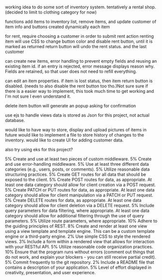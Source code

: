 working idea to do some sort of inventory system.
tentatively a rental shop. (decided to limit to clothing category for now)

functions add items to inventory list, remove items, and update customer of item
info and buttons created dynamically each item

for rent, require choosing a customer in order to submit rent action
renting item will use CSS to change button color and disable rent button, until it is marked as returned
return button will undo the rent status. and the last customer

can create new items, error handling to prevent empty fields and reusing an existing item id.
if an entry is rejected, error message displays reason why. Fields are retained, so that user does not need to refill everything.

can edit an item properties.
if item is lost status, then item return button is disabled. (needs to also disable the rent button too tho.)Not sure sure if there is a easier way to implement, this took much time to get working and I'm not sure I even understand it.

delete item button will generate an popup asking for confirmation

use ejs to handle views
data is stored as Json for this project, not actual database.

would like to have way to store, display and upload pictures of items in future
would like to implement a file to store history of changes to the inventory.
would like to create UI for adding customer data.

also try using eks for this project?

5% Create and use at least two pieces of custom middleware.
5% Create and use error-handling middleware.
5% Use at least three different data categories (e.g., users, posts, or comments).
5% Utilize reasonable data structuring practices.
5% Create GET routes for all data that should be exposed to the client.
5% Create POST routes for data, as appropriate. At least one data category should allow for client creation via a POST request.
5% Create PATCH or PUT routes for data, as appropriate. At least one data category should allow for client manipulation via a PATCH or PUT request.
5% Create DELETE routes for data, as appropriate. At least one data category should allow for client deletion via a DELETE request.
5% Include query parameters for data filtering, where appropriate. At least one data category should allow for additional filtering through the use of query parameters.
5% Utilize route parameters, where appropriate.
10% Adhere to the guiding principles of REST.
8% Create and render at least one view using a view template and template engine. This can be a custom template engine or a third-party engine.
2% Use simple CSS to style the rendered views.
3% Include a form within a rendered view that allows for interaction with your RESTful API.
5% Utilize reasonable code organization practices.
10% Ensure that the program runs without errors (comment out things that do not work, and explain your blockers - you can still receive partial credit).
5% Commit frequently to the git repository.
2% Include a README file that contains a description of your application.
5% Level of effort displayed in creativity, presentation, and user experience.
